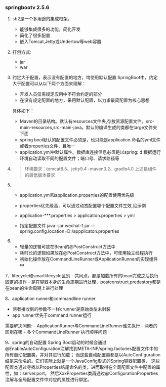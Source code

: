 ### springbootv 2.5.6
1. sb2是一个多用途的集成框架，
    - 能够集成很多的功能，简化开发
    - 简化了很多配置
    - 嵌入Tomcat,Jetty或Undertow等web容器
    
2. 打包方式:
    - jar
    - war
3. 约定大于配置，表示没有配置的地方，均使用默认配置
    SpringBoot中，约定大于配置可以从以下两个方面来理解：
    - 开发人员仅需规定应用中不符合约定的部分
    - 在没有规定配置的地方，采用默认配置，以力求最简配置为核心思想
    
    具体如下：
    - Maven的目录结构。默认有resources文件夹,存放资源配置文件。src-main-resources,src-main-java。默认的编译生成的类都在targe文件夹下面
    - spring boot默认的配置文件必须是，也只能是application.命名的yml文件或者properties文件，且唯一
    - application.yml中默认属性。数据库连接信息必须是以spring: d
        根据运行环境自动读取不同的配置文件；端口号、请求路径等
4. > 环境要求：tomcat8.5、jetty9.4
    -maven3.2、gradle4.0
    上述是组件的最低版本要求
    
5. - application.yml和application.properties的配置使用优先级
    - properties优先级高，可以通过动态配置哪个配置文件生效,见示例
    - application-***.properties > application.properties > yml
    
    - 指定配置文件
    java -jar wechat-1.jar --spring.config.location=D:/appplicaton.properties
    
6. - 轻量的逻辑可放在Bean的@PostConstruct方法中
   - 耗时长的逻辑如果放在@PostConstruct方法中，可使用独立线程执行
   - 初始化操作放在CommandLineRunner或ApplicationRunner的实现组件中
   
7、lifecycle和smartlifecycle区别
    - 共同点，都是加载所有的bean完成之后执行固定的操作
    - 是在容器本身的生命周期进行处理，postconstruct,predestory都是在bean的生命周期上进行处理
    
8、application runner和commandline runner
   - 两者接收到的参数不一样crunner是原始类型未封装
   - app runner优先于command runner运行
   
   需要解决问题:
       - ApplicationRunner与CommandLineRunner谁先执行
       - 两者的区别在哪
       - 多个CommandLineRunner 执行顺序问题
       
9、spring的自动配置
     Spring Boot启动的时候会通过@EnableAutoConfiguration注解找到META-INF/spring.factories配置文件中的所有自动配置类，并对其进行加载；
   而这些自动配置类都是以AutoConfiguration结尾来命名的。它们实际上就是一个JavaConfig形式的Spring容器配置类，
   这些配置类通过寻找以Properties结尾命名的类，进而取得在全局配置文件中配置的属性，如：server.port。
   然后XxxProperties类再通过@ConfigurationProperties注解与全局配置文件中对应的属性进行绑定。
        
 
        
